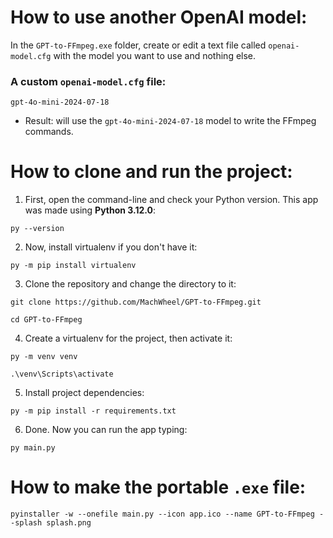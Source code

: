 # How to use another OpenAI model:
In the `GPT-to-FFmpeg.exe` folder, create or edit a text file called `openai-model.cfg` with the model you want to use and nothing else. 

### A custom `openai-model.cfg` file:
```
gpt-4o-mini-2024-07-18
``` 
  - Result: will use the `gpt-4o-mini-2024-07-18` model to write the FFmpeg commands. 


# How to clone and run the project:

1. First, open the command-line and check your Python version. This app was made using **Python 3.12.0**:
```
py --version
```

2. Now, install virtualenv if you don't have it:
``` 
py -m pip install virtualenv
```

3. Clone the repository and change the directory to it:
```    
git clone https://github.com/MachWheel/GPT-to-FFmpeg.git
```

```
cd GPT-to-FFmpeg
```


4. Create a virtualenv for the project, then activate it:
```
py -m venv venv
```

```
.\venv\Scripts\activate
```


5. Install project dependencies:
```
py -m pip install -r requirements.txt
```

6. Done. Now you can run the app typing:
```
py main.py
```


# How to make the portable `.exe` file:
```
pyinstaller -w --onefile main.py --icon app.ico --name GPT-to-FFmpeg --splash splash.png
```
